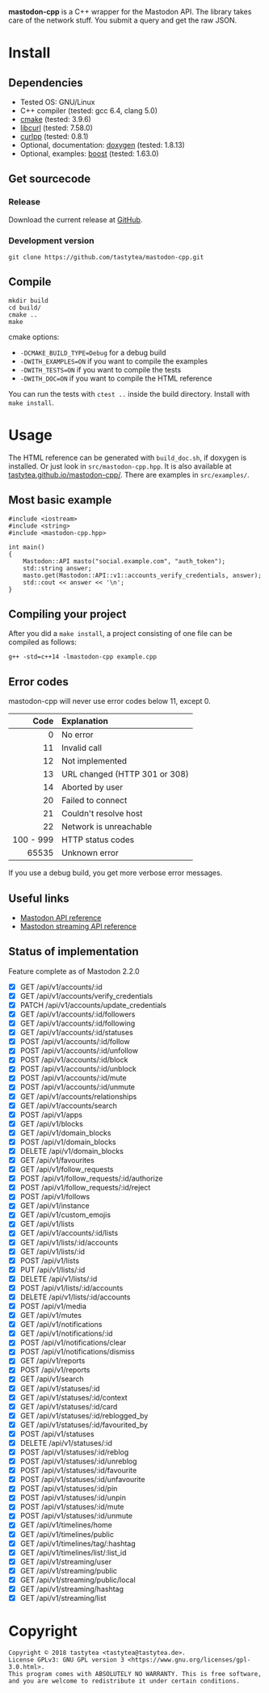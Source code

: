 **mastodon-cpp** is a C++ wrapper for the Mastodon API.
The library takes care of the network stuff. You submit a query and get the raw JSON.

# Install

## Dependencies

 * Tested OS: GNU/Linux
 * C++ compiler (tested: gcc 6.4, clang 5.0)
 * [cmake](https://cmake.org/) (tested: 3.9.6)
 * [libcurl](https://curl.haxx.se/) (tested: 7.58.0)
 * [curlpp](http://www.curlpp.org/) (tested: 0.8.1)
 * Optional, documentation: [doxygen](https://www.stack.nl/~dimitri/doxygen/) (tested: 1.8.13)
 * Optional, examples: [boost](http://www.boost.org/) (tested: 1.63.0)

## Get sourcecode

### Release

Download the current release at [GitHub](https://github.com/tastytea/mastodon-cpp/releases).

### Development version

    git clone https://github.com/tastytea/mastodon-cpp.git

## Compile

    mkdir build
    cd build/
    cmake ..
    make

cmake options:

 * `-DCMAKE_BUILD_TYPE=Debug` for a debug build
 * `-DWITH_EXAMPLES=ON` if you want to compile the examples
 * `-DWITH_TESTS=ON` if you want to compile the tests
 * `-DWITH_DOC=ON` if you want to compile the HTML reference

You can run the tests with `ctest ..` inside the build directory.
Install with `make install`.

# Usage

The HTML reference can be generated with `build_doc.sh`, if doxygen is installed.
Or just look in `src/mastodon-cpp.hpp`. It is also available at [tastytea.github.io/mastodon-cpp/](https://tastytea.github.io/mastodon-cpp/docs/classMastodon_1_1API.html).
There are examples in `src/examples/`.

## Most basic example

    #include <iostream>
    #include <string>
    #include <mastodon-cpp.hpp>

    int main()
    {
        Mastodon::API masto("social.example.com", "auth_token");
        std::string answer;
        masto.get(Mastodon::API::v1::accounts_verify_credentials, answer);
        std::cout << answer << '\n';
    }

## Compiling your project

After you did a `make install`, a project consisting of one file can be compiled as follows:

    g++ -std=c++14 -lmastodon-cpp example.cpp

## Error codes

mastodon-cpp will never use error codes below 11, except 0.

|      Code | Explanation                   |
| --------: |:------------------------------|
|         0 | No error                      |
|        11 | Invalid call                  |
|        12 | Not implemented               |
|        13 | URL changed (HTTP 301 or 308) |
|        14 | Aborted by user               |
|        20 | Failed to connect             |
|        21 | Couldn't resolve host         |
|        22 | Network is unreachable        |
| 100 - 999 | HTTP status codes             |
|     65535 | Unknown error                 |

If you use a debug build, you get more verbose error messages.

## Useful links

* [Mastodon API reference](https://github.com/tootsuite/documentation/blob/master/Using-the-API/API.md)
* [Mastodon streaming API reference](https://github.com/tootsuite/documentation/blob/master/Using-the-API/Streaming-API.md)

## Status of implementation

Feature complete as of Mastodon 2.2.0

 * [x] GET /api/v1/accounts/:id
 * [x] GET /api/v1/accounts/verify_credentials
 * [x] PATCH /api/v1/accounts/update_credentials
 * [x] GET /api/v1/accounts/:id/followers
 * [x] GET /api/v1/accounts/:id/following
 * [x] GET /api/v1/accounts/:id/statuses
 * [x] POST /api/v1/accounts/:id/follow
 * [x] POST /api/v1/accounts/:id/unfollow
 * [x] POST /api/v1/accounts/:id/block
 * [x] POST /api/v1/accounts/:id/unblock
 * [x] POST /api/v1/accounts/:id/mute
 * [x] POST /api/v1/accounts/:id/unmute
 * [x] GET /api/v1/accounts/relationships
 * [x] GET /api/v1/accounts/search
 * [x] POST /api/v1/apps
 * [x] GET /api/v1/blocks
 * [x] GET /api/v1/domain_blocks
 * [x] POST /api/v1/domain_blocks
 * [x] DELETE /api/v1/domain_blocks
 * [x] GET /api/v1/favourites
 * [x] GET /api/v1/follow_requests
 * [x] POST /api/v1/follow_requests/:id/authorize
 * [x] POST /api/v1/follow_requests/:id/reject
 * [x] POST /api/v1/follows
 * [x] GET /api/v1/instance
 * [x] GET /api/v1/custom_emojis
 * [x] GET /api/v1/lists
 * [x] GET /api/v1/accounts/:id/lists
 * [x] GET /api/v1/lists/:id/accounts
 * [x] GET /api/v1/lists/:id
 * [x] POST /api/v1/lists
 * [x] PUT /api/v1/lists/:id
 * [x] DELETE /api/v1/lists/:id
 * [x] POST /api/v1/lists/:id/accounts
 * [x] DELETE /api/v1/lists/:id/accounts
 * [x] POST /api/v1/media
 * [x] GET /api/v1/mutes
 * [x] GET /api/v1/notifications
 * [x] GET /api/v1/notifications/:id
 * [x] POST /api/v1/notifications/clear
 * [x] POST /api/v1/notifications/dismiss
 * [x] GET /api/v1/reports
 * [x] POST /api/v1/reports
 * [x] GET /api/v1/search
 * [x] GET /api/v1/statuses/:id
 * [x] GET /api/v1/statuses/:id/context
 * [x] GET /api/v1/statuses/:id/card
 * [x] GET /api/v1/statuses/:id/reblogged_by
 * [x] GET /api/v1/statuses/:id/favourited_by
 * [x] POST /api/v1/statuses
 * [x] DELETE /api/v1/statuses/:id
 * [x] POST /api/v1/statuses/:id/reblog
 * [x] POST /api/v1/statuses/:id/unreblog
 * [x] POST /api/v1/statuses/:id/favourite
 * [x] POST /api/v1/statuses/:id/unfavourite
 * [x] POST /api/v1/statuses/:id/pin
 * [x] POST /api/v1/statuses/:id/unpin
 * [x] POST /api/v1/statuses/:id/mute
 * [x] POST /api/v1/statuses/:id/unmute
 * [x] GET /api/v1/timelines/home
 * [x] GET /api/v1/timelines/public
 * [x] GET /api/v1/timelines/tag/:hashtag
 * [x] GET /api/v1/timelines/list/:list_id
 * [x] GET /api/v1/streaming/user
 * [x] GET /api/v1/streaming/public
 * [x] GET /api/v1/streaming/public/local
 * [x] GET /api/v1/streaming/hashtag
 * [x] GET /api/v1/streaming/list

# Copyright

    Copyright © 2018 tastytea <tastytea@tastytea.de>.
    License GPLv3: GNU GPL version 3 <https://www.gnu.org/licenses/gpl-3.0.html>.
    This program comes with ABSOLUTELY NO WARRANTY. This is free software,
    and you are welcome to redistribute it under certain conditions.
